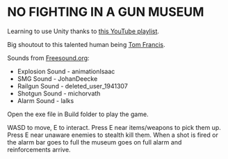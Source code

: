 # NO FIGHTING IN A GUN MUSEUM
Learning to use Unity thanks to [this YouTube playlist](https://www.youtube.com/playlist?list=PLUtKzyIe0aB3TZfe2wsIgJgGZW5G_NAxa).
 
Big shoutout to this talented human being [Tom Francis](https://twitter.com/Pentadact).

Sounds from [Freesound.org](https://freesound.org/):

* Explosion Sound - animationIsaac
* SMG Sound - JohanDeecke
* Railgun Sound - deleted_user_1941307
* Shotgun Sound - michorvath
* Alarm Sound - lalks

Open the exe file in Build folder to play the game.

WASD to move, E to interact. Press E near items/weapons to pick them up. Press E near unaware enemies to stealth kill them. When a shot is fired or the alarm bar goes to full the museum goes on full alarm and reinforcements arrive.
